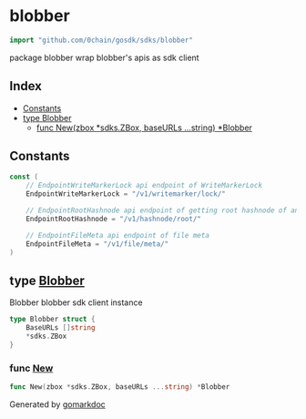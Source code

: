 <!-- Code generated by gomarkdoc. DO NOT EDIT -->

# blobber

```go
import "github.com/0chain/gosdk/sdks/blobber"
```

package blobber wrap blobber's apis as sdk client

## Index

- [Constants](<#constants>)
- [type Blobber](<#Blobber>)
  - [func New\(zbox \*sdks.ZBox, baseURLs ...string\) \*Blobber](<#New>)


## Constants

<a name="EndpointWriteMarkerLock"></a>

```go
const (
    // EndpointWriteMarkerLock api endpoint of WriteMarkerLock
    EndpointWriteMarkerLock = "/v1/writemarker/lock/"

    // EndpointRootHashnode api endpoint of getting root hashnode of an allocation
    EndpointRootHashnode = "/v1/hashnode/root/"

    // EndpointFileMeta api endpoint of file meta
    EndpointFileMeta = "/v1/file/meta/"
)
```

<a name="Blobber"></a>
## type [Blobber](<https://github.com/0chain/gosdk/blob/doc/initial/sdks/blobber/blobber.go#L9-L12>)

Blobber blobber sdk client instance

```go
type Blobber struct {
    BaseURLs []string
    *sdks.ZBox
}
```

<a name="New"></a>
### func [New](<https://github.com/0chain/gosdk/blob/doc/initial/sdks/blobber/blobber.go#L14>)

```go
func New(zbox *sdks.ZBox, baseURLs ...string) *Blobber
```



Generated by [gomarkdoc](<https://github.com/princjef/gomarkdoc>)
